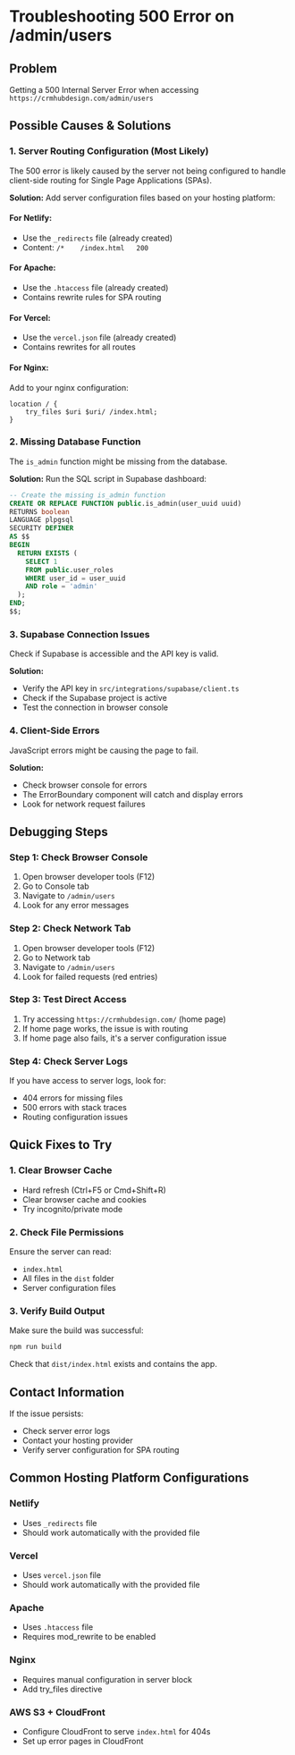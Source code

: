 # Troubleshooting 500 Error on /admin/users

## Problem
Getting a 500 Internal Server Error when accessing `https://crmhubdesign.com/admin/users`

## Possible Causes & Solutions

### 1. Server Routing Configuration (Most Likely)

The 500 error is likely caused by the server not being configured to handle client-side routing for Single Page Applications (SPAs).

**Solution:** Add server configuration files based on your hosting platform:

#### For Netlify:
- Use the `_redirects` file (already created)
- Content: `/*    /index.html   200`

#### For Apache:
- Use the `.htaccess` file (already created)
- Contains rewrite rules for SPA routing

#### For Vercel:
- Use the `vercel.json` file (already created)
- Contains rewrites for all routes

#### For Nginx:
Add to your nginx configuration:
```nginx
location / {
    try_files $uri $uri/ /index.html;
}
```

### 2. Missing Database Function

The `is_admin` function might be missing from the database.

**Solution:** Run the SQL script in Supabase dashboard:
```sql
-- Create the missing is_admin function
CREATE OR REPLACE FUNCTION public.is_admin(user_uuid uuid)
RETURNS boolean
LANGUAGE plpgsql
SECURITY DEFINER
AS $$
BEGIN
  RETURN EXISTS (
    SELECT 1 
    FROM public.user_roles 
    WHERE user_id = user_uuid 
    AND role = 'admin'
  );
END;
$$;
```

### 3. Supabase Connection Issues

Check if Supabase is accessible and the API key is valid.

**Solution:** 
- Verify the API key in `src/integrations/supabase/client.ts`
- Check if the Supabase project is active
- Test the connection in browser console

### 4. Client-Side Errors

JavaScript errors might be causing the page to fail.

**Solution:** 
- Check browser console for errors
- The ErrorBoundary component will catch and display errors
- Look for network request failures

## Debugging Steps

### Step 1: Check Browser Console
1. Open browser developer tools (F12)
2. Go to Console tab
3. Navigate to `/admin/users`
4. Look for any error messages

### Step 2: Check Network Tab
1. Open browser developer tools (F12)
2. Go to Network tab
3. Navigate to `/admin/users`
4. Look for failed requests (red entries)

### Step 3: Test Direct Access
1. Try accessing `https://crmhubdesign.com/` (home page)
2. If home page works, the issue is with routing
3. If home page also fails, it's a server configuration issue

### Step 4: Check Server Logs
If you have access to server logs, look for:
- 404 errors for missing files
- 500 errors with stack traces
- Routing configuration issues

## Quick Fixes to Try

### 1. Clear Browser Cache
- Hard refresh (Ctrl+F5 or Cmd+Shift+R)
- Clear browser cache and cookies
- Try incognito/private mode

### 2. Check File Permissions
Ensure the server can read:
- `index.html`
- All files in the `dist` folder
- Server configuration files

### 3. Verify Build Output
Make sure the build was successful:
```bash
npm run build
```
Check that `dist/index.html` exists and contains the app.

## Contact Information

If the issue persists:
- Check server error logs
- Contact your hosting provider
- Verify server configuration for SPA routing

## Common Hosting Platform Configurations

### Netlify
- Uses `_redirects` file
- Should work automatically with the provided file

### Vercel
- Uses `vercel.json` file
- Should work automatically with the provided file

### Apache
- Uses `.htaccess` file
- Requires mod_rewrite to be enabled

### Nginx
- Requires manual configuration in server block
- Add try_files directive

### AWS S3 + CloudFront
- Configure CloudFront to serve `index.html` for 404s
- Set up error pages in CloudFront 